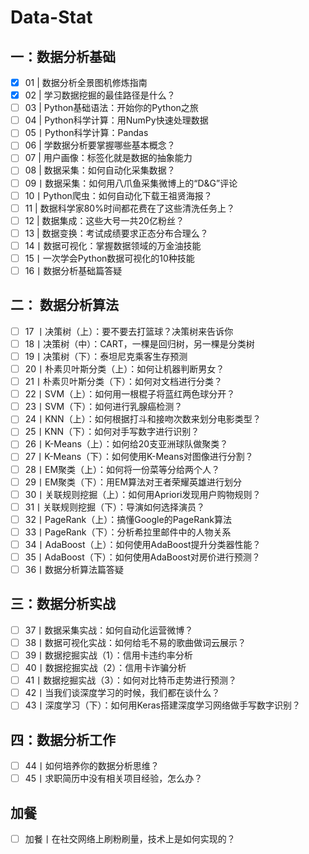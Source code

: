 # Data-Stat

## 一：数据分析基础

* [x] 01 | 数据分析全景图机修炼指南
* [x] 02 | 学习数据挖掘的最佳路径是什么？
* [ ] 03 | Python基础语法：开始你的Python之旅
* [ ] 04 | Python科学计算：用NumPy快速处理数据
* [ ] 05丨Python科学计算：Pandas
* [ ] 06 | 学数据分析要掌握哪些基本概念？
* [ ] 07 | 用户画像：标签化就是数据的抽象能力
* [ ] 08 | 数据采集：如何自动化采集数据？
* [ ] 09丨数据采集：如何用八爪鱼采集微博上的“D&G”评论
* [ ] 10丨Python爬虫：如何自动化下载王祖贤海报？
* [ ] 11 | 数据科学家80%时间都花费在了这些清洗任务上？
* [ ] 12 | 数据集成：这些大号一共20亿粉丝？
* [ ] 13 | 数据变换：考试成绩要求正态分布合理么？
* [ ] 14丨数据可视化：掌握数据领域的万金油技能
* [ ] 15丨一次学会Python数据可视化的10种技能
* [ ] 16丨数据分析基础篇答疑

## 二： 数据分析算法

* [ ] 17 丨决策树（上）：要不要去打篮球？决策树来告诉你
* [ ] 18丨决策树（中）：CART，一棵是回归树，另一棵是分类树
* [ ] 19丨决策树（下）：泰坦尼克乘客生存预测
* [ ] 20丨朴素贝叶斯分类（上）：如何让机器判断男女？
* [ ] 21丨朴素贝叶斯分类（下）：如何对文档进行分类？
* [ ] 22丨SVM（上）：如何用一根棍子将蓝红两色球分开？
* [ ] 23丨SVM（下）：如何进行乳腺癌检测？
* [ ] 24丨KNN（上）：如何根据打斗和接吻次数来划分电影类型？
* [ ] 25丨KNN（下）：如何对手写数字进行识别？
* [ ] 26丨K-Means（上）：如何给20支亚洲球队做聚类？
* [ ] 27丨K-Means（下）：如何使用K-Means对图像进行分割？
* [ ] 28丨EM聚类（上）：如何将一份菜等分给两个人？
* [ ] 29丨EM聚类（下）：用EM算法对王者荣耀英雄进行划分
* [ ] 30丨关联规则挖掘（上）：如何用Apriori发现用户购物规则？
* [ ] 31丨关联规则挖掘（下）：导演如何选择演员？
* [ ] 32丨PageRank（上）：搞懂Google的PageRank算法
* [ ] 33丨PageRank（下）：分析希拉里邮件中的人物关系
* [ ] 34丨AdaBoost（上）：如何使用AdaBoost提升分类器性能？
* [ ] 35丨AdaBoost（下）：如何使用AdaBoost对房价进行预测？
* [ ] 36丨数据分析算法篇答疑

## 三：数据分析实战

* [ ] 37丨数据采集实战：如何自动化运营微博？
* [ ] 38丨数据可视化实战：如何给毛不易的歌曲做词云展示？
* [ ] 39丨数据挖掘实战（1）：信用卡违约率分析
* [ ] 40丨数据挖掘实战（2）：信用卡诈骗分析
* [ ] 41丨数据挖掘实战（3）：如何对比特币走势进行预测？
* [ ] 42丨当我们谈深度学习的时候，我们都在谈什么？
* [ ] 43丨深度学习（下）：如何用Keras搭建深度学习网络做手写数字识别？

## 四：数据分析工作

* [ ] 44丨如何培养你的数据分析思维？
* [ ] 45丨求职简历中没有相关项目经验，怎么办？

## 加餐

* [ ] 加餐丨在社交网络上刷粉刷量，技术上是如何实现的？

